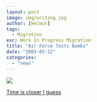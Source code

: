 ```yaml
---
layout: post
image: img/writing.jpg
author: [Helmut]
tags:
  - Migration
exc: Work In Progress Migration
title: "Air Force Tests Bombs"
date: "2003-03-12"
categories: 
  - "news"
---
```


![](images/20030311WAS46D.jpg)

[Time is closer I guess](http://channels.netscape.com/ns/news/package.jsp?name=news/iraq/weapons)
